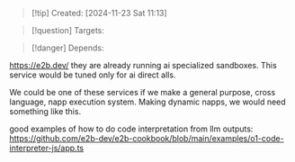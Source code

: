 
>[!tip] Created: [2024-11-23 Sat 11:13]

>[!question] Targets: 

>[!danger] Depends: 

https://e2b.dev/
they are already running ai specialized sandboxes.
This service would be tuned only for ai direct alls.

We could be one of these services if we make a general purpose, cross language, napp execution system.
Making dynamic napps, we would need something like this.


good examples of how to do code interpretation from llm outputs: https://github.com/e2b-dev/e2b-cookbook/blob/main/examples/o1-code-interpreter-js/app.ts